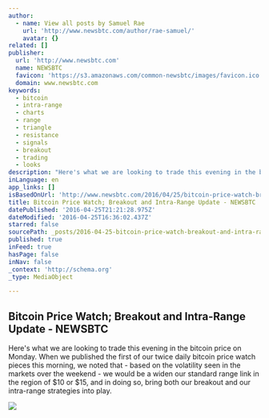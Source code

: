 ```yaml
---
author:
  - name: View all posts by Samuel Rae
    url: 'http://www.newsbtc.com/author/rae-samuel/'
    avatar: {}
related: []
publisher:
  url: 'http://www.newsbtc.com'
  name: NEWSBTC
  favicon: 'https://s3.amazonaws.com/common-newsbtc/images/favicon.ico'
  domain: www.newsbtc.com
keywords:
  - bitcoin
  - intra-range
  - charts
  - range
  - triangle
  - resistance
  - signals
  - breakout
  - trading
  - looks
description: "Here's what we are looking to trade this evening in the bitcoin price on Monday. When we published the first of our twice daily bitcoin price watch pieces this morning, we noted that - based on the volatility seen in the markets over the weekend - we would be a widen our standard range link in the region of $10 or $15, and in doing so, bring both our breakout and our intra-range strategies into play."
inLanguage: en
app_links: []
isBasedOnUrl: 'http://www.newsbtc.com/2016/04/25/bitcoin-price-watch-breakout-intra-range-update/'
title: Bitcoin Price Watch; Breakout and Intra-Range Update - NEWSBTC
datePublished: '2016-04-25T21:21:28.975Z'
dateModified: '2016-04-25T16:36:02.437Z'
starred: false
sourcePath: _posts/2016-04-25-bitcoin-price-watch-breakout-and-intra-range-update-newsb.md
published: true
inFeed: true
hasPage: false
inNav: false
_context: 'http://schema.org'
_type: MediaObject

---
```

<article style=""><h1>Bitcoin Price Watch; Breakout and Intra-Range Update - NEWSBTC</h1><p>Here's what we are looking to trade this evening in the bitcoin price on Monday. When we published the first of our twice daily bitcoin price watch pieces this morning, we noted that - based on the volatility seen in the markets over the weekend - we would be a widen our standard range link in the region of $10 or $15, and in doing so, bring both our breakout and our intra-range strategies into play.</p><img src="http://s3.amazonaws.com/main-newsbtc-images/2016/04/25154247/Screen-Shot-2016-04-25-at-16.39.35.png" /></article>